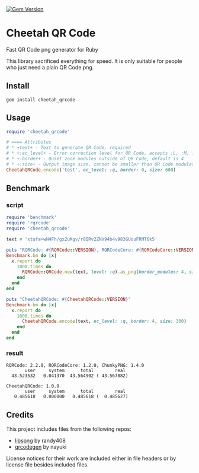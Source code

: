 [![Gem Version](https://badge.fury.io/rb/cheetah_qrcode.svg)](https://badge.fury.io/rb/cheetah_qrcode)

# Cheetah QR Code

Fast QR Code png generator for Ruby

This library sacrificed everything for speed. It is only suitable for people who just need a plain QR Code png.

## Install

```shell
gem install cheetah_qrcode
```

## Usage

```ruby
require 'cheetah_qrcode'

# ==== Attributes
# * +text+ - Text to generate QR Code, required
# * +:ec_level+ - Error correction level for QR Code, accepts :L, :M, :Q, :H, default is :M
# * +:border+ - Quiet zone modules outside of QR Code, default is 4
# * +:size+ - Output image size, cannot be smaller than QR Code modules size, default is QR Code modules size
CheetahQRCode.encode('test', ec_level: :q, border: 0, size: 600)
```
## Benchmark

### script

```ruby
require 'benchmark'
require 'rqrcode'
require 'cheetah_qrcode'

text = 'xtufa+wH4Fh/gx2uKgv/r8IRv2ZNV94b4v983GUouFRMT6k5'

puts "RQRCode: #{RQRCode::VERSION}, RQRCodeCore: #{RQRCodeCore::VERSION}, ChunkyPNG: #{ChunkyPNG::VERSION}"
Benchmark.bm do |x|
  x.report do
    1000.times do
      RQRCode::QRCode.new(text, level: :q).as_png(border_modules: 4, size: 300).to_blob
    end
  end
end

puts "CheetahQRCode: #{CheetahQRCode::VERSION}"
Benchmark.bm do |x|
  x.report do
    1000.times do
      CheetahQRCode.encode(text, ec_level: :q, border: 4, size: 300)
    end
  end
end
```

### result

```
RQRCode: 2.2.0, RQRCodeCore: 1.2.0, ChunkyPNG: 1.4.0
       user     system      total        real
  43.523532   0.041370  43.564902 ( 43.567882)

CheetahQRCode: 1.0.0
       user     system      total        real
   0.485618   0.000000   0.485618 (  0.485627)
```

## Credits

This project includes files from the following repos:

- [libspng](https://github.com/randy408/libspng) by randy408
- [qrcodegen](https://github.com/nayuki/QR-Code-generator) by nayuki

License notices for their work are included either in file headers or by license file besides included files.

